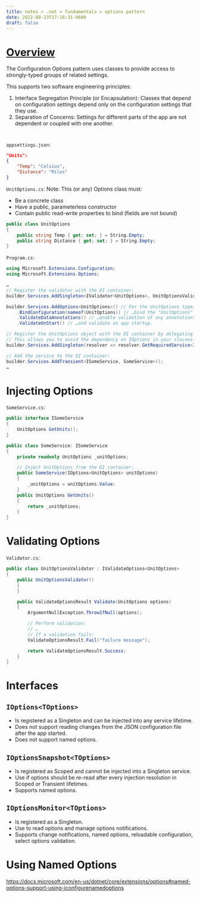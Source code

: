 ```yaml
---
title: notes > .net > fundamentals > options pattern
date: 2022-08-23T17:16:31-0600
draft: false
---
```

# [Overview](https://learn.microsoft.com/en-us/dotnet/core/extensions/options)
The Configuration Options pattern uses classes to provide access to strongly-typed groups of related settings.

This supports two software engineering principles:
1.  Interface Segregation Principle (or Encapsulation): Classes that depend on configuration settings depend only on the configuration settings that they use.
2.  Separation of Concerns: Settings for different parts of the app are not dependent or coupled with one another.
# 
`appsettings.json`:
```json
"Units": 
{
    "Temp": "Celsius",
    "Distance": "Miles"
}
```

`UnitOptions.cs`:
Note: This (or any) Options class must:
- Be a concrete class
- Have a public, parameterless constructor
- Contain public read-write properties to bind (fields are not bound)

```cs
public class UnitOptions
{
    public string Temp { get; set; } = String.Empty;
    public string Distance { get; set; } = String.Empty;
}
```

`Program.cs`:
```cs
using Microsoft.Extensions.Configuration;
using Microsoft.Extensions.Options;

…
// Register the validator with the DI container:
builder.Services.AddSingleton<IValidator<UnitOptions>, UnitOptionsValidator>();

builder.Services.AddOptions<UnitOptions>() // For the UnitOptions type…
    .BindConfiguration(nameof(UnitOptions)) // …bind the "UnitOptions" section of the configuration file…
    .ValidateDataAnnotations() // …enable validation of any annotations…
    .ValidateOnStart() // …and validate on app startup.

// Register the UnitOptions object with the DI container by delegating to the IOptions object.
// This allows you to avoid the dependency on IOptions in your classes:
builder.Services.AddSingleton(resolver => resolver.GetRequiredService<IOptions<UnitOptions>>().Value);

// Add the service to the DI container:
builder.Services.AddTransient<ISomeService, SomeService>();
…
```
# Injecting Options
`SomeService.cs`:
```cs
public interface ISomeService
{
    UnitOptions GetUnits();
}

public class SomeService: ISomeService
{
    private readonly UnitOptions _unitOptions;

    // Inject UnitOptions from the DI container:
    public SomeService(IOptions<UnitOptions> unitOptions)
    {
        _unitOptions = unitOptions.Value;
    }
    public UnitOptions GetUnits()
    {
        return _unitOptions;
    }
}
```
# Validating Options
`Validator.cs`:
```cs
public class UnitOptionsValidator : IValidateOptions<UnitOptions>
{
    public UnitOptionsValidator()
    {
    }

    public ValidateOptionsResult Validate(UnitOptions options)
    {
        ArgumentNullException.ThrowIfNull(options);

        // Perform validation:
        // …
        // If a validation fails:
        ValidateOptionsResult.Fail("failure message");

        return ValidateOptionsResult.Success;
    }
}
```
# Interfaces
## `IOptions<TOptions>`
- Is registered as a Singleton and can be injected into any service lifetime.
- Does not support reading changes from the JSON configuration file after the app started.
- Does not support named options.

## `IOptionsSnapshot<TOptions>`
- Is registered as Scoped and cannot be injected into a Singleton service.
- Use if options should be re-read after every injection resolution in Scoped or Transient lifetimes.
- Supports named options.

## `IOptionsMonitor<TOptions>`
- Is registered as a Singleton.
- Use to read options and manage options notifications.
- Supports change notifications, named options, reloadable configuration, select options validation.

# Using Named Options
<https://docs.microsoft.com/en-us/dotnet/core/extensions/options#named-options-support-using-iconfigurenamedoptions>

